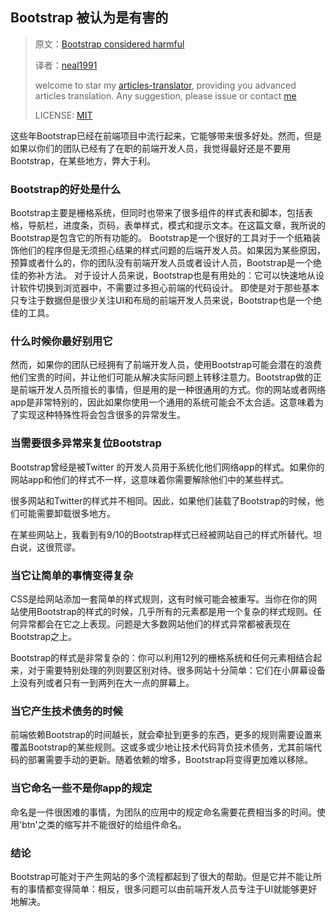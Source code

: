 ## Bootstrap 被认为是有害的

> 原文：[Bootstrap considered harmful](https://blog.sicara.com/a-progressive-web-application-with-vue-js-webpack-material-design-part-1-c243e2e6e402)
>
> 译者：[neal1991](https://github.com/neal1991)
>
> welcome to star my [articles-translator](https://github.com/neal1991/articles-translator/), providing you advanced articles translation. Any suggestion, please issue or contact [me](mailto:bing@stu.ecnu.edu.cn)
>
> LICENSE: [MIT](https://opensource.org/licenses/MIT)

这些年Bootstrap已经在前端项目中流行起来，它能够带来很多好处。然而，但是如果以你们的团队已经有了在职的前端开发人员，我觉得最好还是不要用Bootstrap，在某些地方，弊大于利。

### Bootstrap的好处是什么 
Bootstrap主要是栅格系统，但同时也带来了很多组件的样式表和脚本，包括表格，导航栏，进度条，页码，表单样式，模式和提示文本。在这篇文章，我所说的Bootstrap是包含它的所有功能的。
Bootstrap是一个很好的工具对于一个纸箱装饰他们的程序但是无须担心结果的样式问题的后端开发人员。如果因为某些原因，预算或者什么的，你的团队没有前端开发人员或者设计人员，Bootstrap是一个绝佳的弥补方法。
对于设计人员来说，Bootstrap也是有用处的：它可以快速地从设计软件切换到浏览器中，不需要过多担心前端的代码设计。
即使是对于那些基本只专注于数据但是很少关注UI和布局的前端开发人员来说，Bootstrap也是一个绝佳的工具。

### 什么时候你最好别用它

然而，如果你的团队已经拥有了前端开发人员，使用Bootstrap可能会潜在的浪费他们宝贵的时间，并让他们可能从解决实际问题上转移注意力。Bootstrap做的正是前端开发人员所擅长的事情，但是用的是一种很通用的方式。你的网站或者网络app是非常特别的，因此如果你使用一个通用的系统可能会不太合适。这意味着为了实现这种特殊性将会包含很多的异常发生。

###  当需要很多异常来复位Bootstrap

Bootstrap曾经是被Twitter 的开发人员用于系统化他们网络app的样式。如果你的网站app和他们的样式不一样，这意味着你需要解除他们中的某些样式。

很多网站和Twitter的样式并不相同。因此，如果他们装载了Bootstrap的时候，他们可能需要卸载很多地方。

在某些网站上，我看到有9/10的Bootstrap样式已经被网站自己的样式所替代。坦白说，这很荒谬。



### 当它让简单的事情变得复杂

CSS是给网站添加一套简单的样式规则，这有时候可能会被重写。当你在你的网站使用Bootstrap的样式的时候，几乎所有的元素都是用一个复杂的样式规则。任何异常都会在它之上表现。问题是大多数网站他们的样式异常都被表现在Bootstrap之上。

Bootstrap的样式是非常复杂的：你可以利用12列的栅格系统和任何元素相结合起来，对于需要特别处理的列则要区别对待。很多网站十分简单：它们在小屏幕设备上没有列或者只有一到两列在大一点的屏幕上。

### 当它产生技术债务的时候

前端依赖Bootstrap的时间越长，就会牵扯到更多的东西，更多的规则需要设置来覆盖Bootstrap的某些规则。这或多或少地让技术代码背负技术债务，尤其前端代码的部署需要手动的更新。随着依赖的增多，Bootstrap将变得更加难以移除。

### 当它命名一些不是你app的规定

命名是一件很困难的事情，为团队的应用中的规定命名需要花费相当多的时间。使用'btn'之类的缩写并不能很好的给组件命名。

### 结论

Bootstrap可能对于产生网站的多个流程都起到了很大的帮助。但是它并不能让所有的事情都变得简单：相反，很多问题可以由前端开发人员专注于UI就能够更好地解决。
